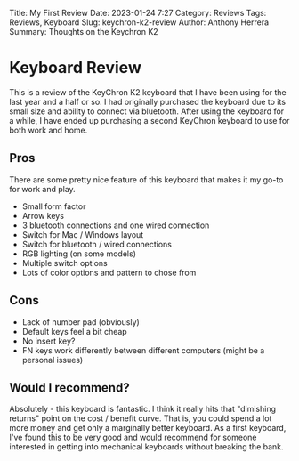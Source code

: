 Title: My First Review
Date: 2023-01-24 7:27
Category: Reviews
Tags: Reviews, Keyboard
Slug: keychron-k2-review
Author: Anthony Herrera
Summary: Thoughts on the Keychron K2

# Keyboard Review

This is a review of the KeyChron K2 keyboard that I have been using for the last year 
and a half or so. I had originally purchased the keyboard due to its small size and 
ability to connect via bluetooth. After using the keyboard for a while, I have ended up 
purchasing a second KeyChron keyboard to use for both work and home.


## Pros

There are some pretty nice feature of this keyboard that makes it my go-to for work and play.

* Small form factor
* Arrow keys
* 3 bluetooth connections and one wired connection
* Switch for Mac / Windows layout
* Switch for bluetooth / wired connections
* RGB lighting (on some models)
* Multiple switch options
* Lots of color options and pattern to chose from
  

## Cons 

* Lack of number pad (obviously)
* Default keys feel a bit cheap
* No insert key?
* FN keys work differently between different computers (might be a personal issues)


## Would I recommend?

Absolutely - this keyboard is fantastic. I think it really hits that "dimishing 
returns" point on the cost / benefit curve. That is, you could spend a lot more money 
and get only a marginally better keyboard. As a first keyboard, I've found this to be very good and would recommend for someone interested in getting into mechanical keyboards without breaking the bank.